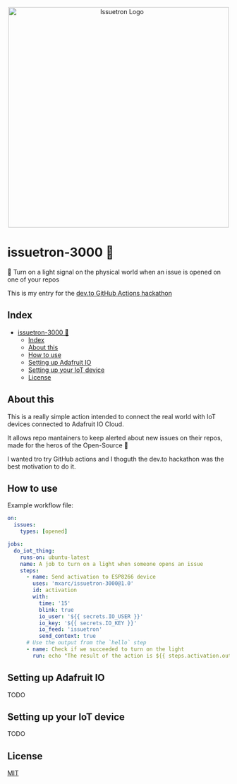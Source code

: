 <p align="center">
<img src="https://github.com/mxarc/issuetron-3000/blob/master/logo.png" width="500" title="Issuetron Logo">
</p>

# issuetron-3000 🚨

🚨 Turn on a light signal on the physical world when an issue is opened on one of your repos

This is my entry for the [dev.to GitHub Actions hackathon](https://dev.to/devteam/announcing-the-github-actions-hackathon-on-dev-3ljn)

## Index

- [issuetron-3000 🚨](#issuetron-3000-)
  - [Index](#index)
  - [About this](#about-this)
  - [How to use](#how-to-use)
  - [Setting up Adafruit IO](#setting-up-adafruit-io)
  - [Setting up your IoT device](#setting-up-your-iot-device)
  - [License](#license)

## About this

This is a really simple action intended to connect the real world with IoT devices connected to Adafruit IO Cloud.

It allows repo mantainers to keep alerted about new issues on their repos, made for the heros of the Open-Source 💙

I wanted tro try GitHub actions and I thoguth the dev.to hackathon was the best motivation to do it.

## How to use

Example workflow file:

```yml
on:
  issues:
    types: [opened]

jobs:
  do_iot_thing:
    runs-on: ubuntu-latest
    name: A job to turn on a light when someone opens an issue
    steps:
      - name: Send activation to ESP8266 device
        uses: 'mxarc/issuetron-3000@1.0'
        id: activation
        with:
          time: '15'
          blink: true
          io_user: '${{ secrets.IO_USER }}'
          io_key: '${{ secrets.IO_KEY }}'
          io_feed: 'issuetron'
          send_context: true
      # Use the output from the `hello` step
      - name: Check if we succeeded to turn on the light
        run: echo "The result of the action is ${{ steps.activation.outputs.success }}"
```

## Setting up Adafruit IO

TODO

## Setting up your IoT device

TODO

## License

[MIT](LICENSE)
